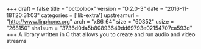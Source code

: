 +++
draft = false
title = "bctoolbox"
version = "0.2.0-3"
date = "2016-11-18T20:31:03"
categories = ['lib-extra']
upstreamurl = "http://www.linphone.org"
arch = "x86_64"
size = "60352"
usize = "268150"
sha1sum = "3736d0da5b80893649dd69793e02154707ca593d"
+++
A library written in C that allows you to create and run audio and video streams